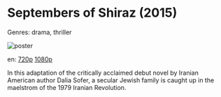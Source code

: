 # Septembers of Shiraz (2015)

Genres: drama, thriller

![poster](http://image.tmdb.org/t/p/w500/yZhC7RFjQ0hW96U8RopiSh82aMI.jpg)

en:
  [720p](magnet:?xt=urn:btih:D8C3C7219B9982BE24B5CD94DC59C08CE94DE907&tr=udp://glotorrents.pw:6969/announce&tr=udp://tracker.opentrackr.org:1337/announce&tr=udp://torrent.gresille.org:80/announce&tr=udp://tracker.openbittorrent.com:80&tr=udp://tracker.coppersurfer.tk:6969&tr=udp://tracker.leechers-paradise.org:6969&tr=udp://p4p.arenabg.ch:1337&tr=udp://tracker.internetwarriors.net:1337)
  [1080p](magnet:?xt=urn:btih:40A640F5FBAD9E82A51DA20E210554354E3E0023&tr=udp://glotorrents.pw:6969/announce&tr=udp://tracker.opentrackr.org:1337/announce&tr=udp://torrent.gresille.org:80/announce&tr=udp://tracker.openbittorrent.com:80&tr=udp://tracker.coppersurfer.tk:6969&tr=udp://tracker.leechers-paradise.org:6969&tr=udp://p4p.arenabg.ch:1337&tr=udp://tracker.internetwarriors.net:1337)
  


In this adaptation of the critically acclaimed debut novel by Iranian American author Dalia Sofer, a secular Jewish family is caught up in the maelstrom of the 1979 Iranian Revolution.